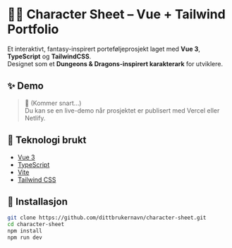 # 🧙‍♂️ Character Sheet – Vue + Tailwind Portfolio

Et interaktivt, fantasy-inspirert porteføljeprosjekt laget med **Vue 3**, **TypeScript** og **TailwindCSS**.  
Designet som et **Dungeons & Dragons-inspirert karakterark** for utviklere.

## ✨ Demo

> 🔗 (Kommer snart…)  
> Du kan se en live-demo når prosjektet er publisert med Vercel eller Netlify.

## 🚀 Teknologi brukt

- [Vue 3](https://vuejs.org/)
- [TypeScript](https://www.typescriptlang.org/)
- [Vite](https://vitejs.dev/)
- [Tailwind CSS](https://tailwindcss.com/)

## 🧰 Installasjon

```bash
git clone https://github.com/dittbrukernavn/character-sheet.git
cd character-sheet
npm install
npm run dev
